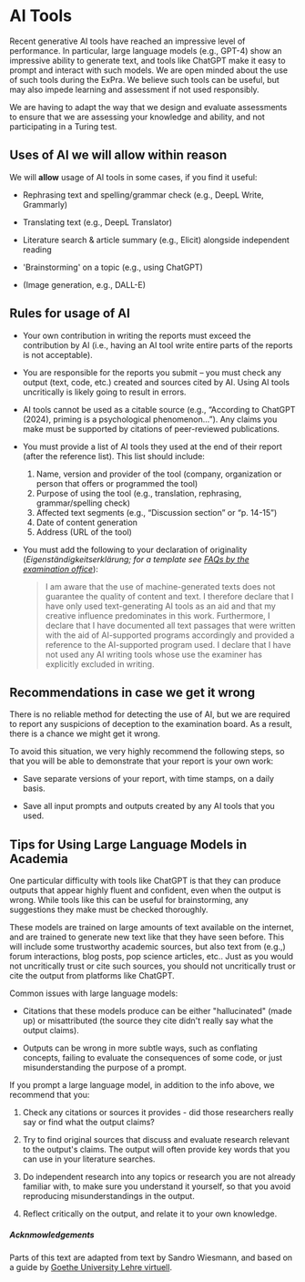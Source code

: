 # AI Tools

Recent generative AI tools have reached an impressive level of performance. In particular, large language models (e.g., GPT-4) show an impressive ability to generate text, and tools like ChatGPT make it easy to prompt and interact with such models. We are open minded about the use of such tools during the ExPra. We believe such tools can be useful, but may also impede learning and assessment if not used responsibly.

We are having to adapt the way that we design and evaluate assessments to ensure that we are assessing your knowledge and ability, and not participating in a Turing test.

## Uses of AI we will allow within reason

We will **allow** usage of AI tools in some cases, if you find it useful:

* Rephrasing text and spelling/grammar check (e.g., DeepL Write, Grammarly)

* Translating text (e.g., DeepL Translator)

* Literature search & article summary (e.g., Elicit) alongside independent reading

* 'Brainstorming' on a topic (e.g., using ChatGPT)

* (Image generation, e.g., DALL-E)

## Rules for usage of AI

* Your own contribution in writing the reports must exceed the contribution by AI (i.e., having an AI tool write entire parts of the reports is not acceptable).

* You are responsible for the reports you submit – you must check any output (text, code, etc.) created and sources cited by AI. Using AI tools uncritically is likely going to result in errors.

* AI tools cannot be used as a citable source (e.g., “According to ChatGPT (2024), priming is a psychological phenomenon…”). Any claims you make must be supported by citations of peer-reviewed publications.

* You must provide a list of AI tools they used at the end of their report (after the reference list). This list should include:
    1. Name, version and provider of the tool (company, organization or person that offers or programmed the tool)
    2. Purpose of using the tool (e.g., translation, rephrasing, grammar/spelling check)
    3. Affected text segments (e.g., “Discussion section” or “p. 14-15”)
    4. Date of content generation
    5. Address (URL of the tool)

* You must add the following to your declaration of originality (*Eigenständigkeitserklärung; for a template see [FAQs by the examination office](https://www.psychologie.uni-frankfurt.de/126118252/BSc_MSc_FAQ_Okt_2022.pdf)*):
    > I am aware that the use of machine-generated texts does not guarantee the quality of content and text. I therefore declare that I have only used text-generating AI tools as an aid and that my creative influence predominates in this work. Furthermore, I declare that I have documented all text passages that were written with the aid of AI-supported programs accordingly and provided a reference to the AI-supported program used. I declare that I have not used any AI writing tools whose use the examiner has explicitly excluded in writing.

## Recommendations in case we get it wrong

There is no reliable method for detecting the use of AI, but we are required to report any suspicions of deception to the examination board. As a result, there is a chance we might get it wrong.

To avoid this situation, we very highly recommend the following steps, so that you will be able to demonstrate that your report is your own work:

* Save separate versions of your report, with time stamps, on a daily basis.

* Save all input prompts and outputs created by any AI tools that you used.

## Tips for Using Large Language Models in Academia

One particular difficulty with tools like ChatGPT is that they can produce outputs that appear highly fluent and confident, even when the output is wrong. While tools like this can be useful for brainstorming, any suggestions they make must be checked thoroughly.

These models are trained on large amounts of text available on the internet, and are trained to generate new text like that they have seen before. This will include some trustworthy academic sources, but also text from (e.g.,) forum interactions, blog posts, pop science articles, etc.. Just as you would not uncritically trust or cite such sources, you should not uncritically trust or cite the output from platforms like ChatGPT.

Common issues with large language models:

* Citations that these models produce can be either "hallucinated" (made up) or misattributed (the source they cite didn't really say what the output claims).

* Outputs can be wrong in more subtle ways, such as conflating concepts, failing to evaluate the consequences of some code, or just misunderstanding the purpose of a prompt.

If you prompt a large language model, in addition to the info above, we recommend that you:

1. Check any citations or sources it provides - did those researchers really say or find what the output claims?

2. Try to find original sources that discuss and evaluate research relevant to the output's claims. The output will often provide key words that you can use in your literature searches.

3. Do independent research into any topics or research you are not already familiar with, to make sure you understand it yourself, so that you avoid reproducing misunderstandings in the output.

4. Reflect critically on the output, and relate it to your own knowledge.

##### Acknmowledgements

Parts of this text are adapted from text by Sandro Wiesmann, and based on a guide by [Goethe University Lehre virtuell](https://lehre-virtuell.uni-frankfurt.de/knowhow/einsatz-von-generativer-ki-in-der-lehre-handlungsempfehlungen-fur-lehrende/#hinweise-zum-umgang-mit-verdachtsfaellen-zum-unzulaessigen-einsatz-von-ki-tools-in-schriftlichen-arbeiten).

